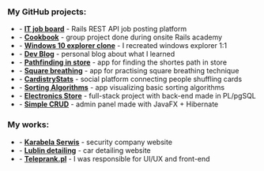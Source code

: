 <link rel="stylesheet" href="https://cdn.jsdelivr.net/gh/devicons/devicon@v2.15.1/devicon.min.css">

### My GitHub projects:
- <i class="devicon-rails-plain colored"></i> - **[IT job board](https://github.com/maciejb2k/it-job-board-rails)** - Rails REST API job posting platform
- <i class="devicon-rails-plain colored"></i> - **[Cookbook](https://github.com/maciejb2k/cookbook-RBE4)** - group project done during onsite Rails academy
- <i class="devicon-angularjs-plain colored"></i> - **[Windows 10 explorer clone](https://github.com/maciejb2k/windows-explorer-clone)** - I recreated windows explorer 1:1
- <i class="devicon-gatsby-plain colored"></i> - **[Dev Blog](https://github.com/maciejb2k/dev-blog)** - personal blog about what I learned
- <i class="devicon-react-original colored"></i> - **[Pathfinding in store](https://github.com/maciejb2k/pathfinding_app)** - app for finding the shortes path in store
- <i class="devicon-react-original colored"></i> - **[Square breathing](https://github.com/maciejb2k/square_breathing)** - app for practising square breathing technique
- <i class="devicon-react-original colored"></i> - **[CardistryStats](https://github.com/maciejb2k/cardistrystats_frontend)** - social platform connecting people shuffling cards
- <i class="devicon-javascript-plain colored"></i> - **[Sorting Algorithms](https://github.com/maciejb2k/sorting_algorithms_js)** - app visualizing basic sorting algorithms
- <i class="devicon-postgresql-plain colored"></i> - **[Electronics Store](https://github.com/maciejb2k/electronics-store)** - full-stack project with back-end made in PL/pgSQL
- <i class="devicon-java-plain colored"></i> - **[Simple CRUD](https://github.com/maciejb2k/javafx_simple_crud)** - admin panel made with JavaFX + Hibernate

### My works:
- <i class="devicon-html5-plain colored"></i> - **[Karabela Serwis](http://serwis.karabela.com.pl/)** - security company website
- <i class="devicon-html5-plain colored"></i> - **[Lublin detailing](http://lublindetailing.pl/)** - car detailing website
- <i class="devicon-html5-plain colored"></i> - **[Teleprank.pl](https://teleprank.pl/)** - I was responsible for UI/UX and front-end
